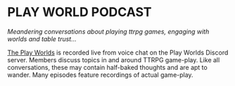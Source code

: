 

# PLAY WORLD PODCAST

_Meandering conversations about playing ttrpg games, engaging with worlds and table trust..._

[The Play Worlds](https://playworldspodcast.com) is recorded live from voice chat on the Play Worlds Discord server. Members discuss topics in and around TTRPG game-play. Like all conversations, these may contain half-baked thoughts and are apt to wander. Many episodes feature recordings of actual game-play.
